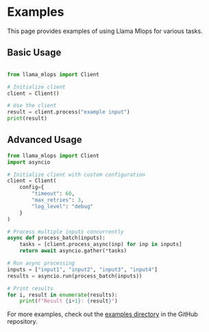 # Examples

This page provides examples of using Llama Mlops for various tasks.

## Basic Usage

```python

from llama_mlops import Client

# Initialize client
client = Client()

# Use the client
result = client.process("example input")
print(result)
```

## Advanced Usage

```python
from llama_mlops import Client
import asyncio

# Initialize client with custom configuration
client = Client(
    config={
        "timeout": 60,
        "max_retries": 3,
        "log_level": "debug"
    }
)

# Process multiple inputs concurrently
async def process_batch(inputs):
    tasks = [client.process_async(inp) for inp in inputs]
    return await asyncio.gather(*tasks)

# Run async processing
inputs = ["input1", "input2", "input3", "input4"]
results = asyncio.run(process_batch(inputs))

# Print results
for i, result in enumerate(results):
    print(f"Result {i+1}: {result}")
```

For more examples, check out the [examples directory](https://github.com/llamasearchai/llama-mlops/tree/main/examples) in the GitHub repository.
